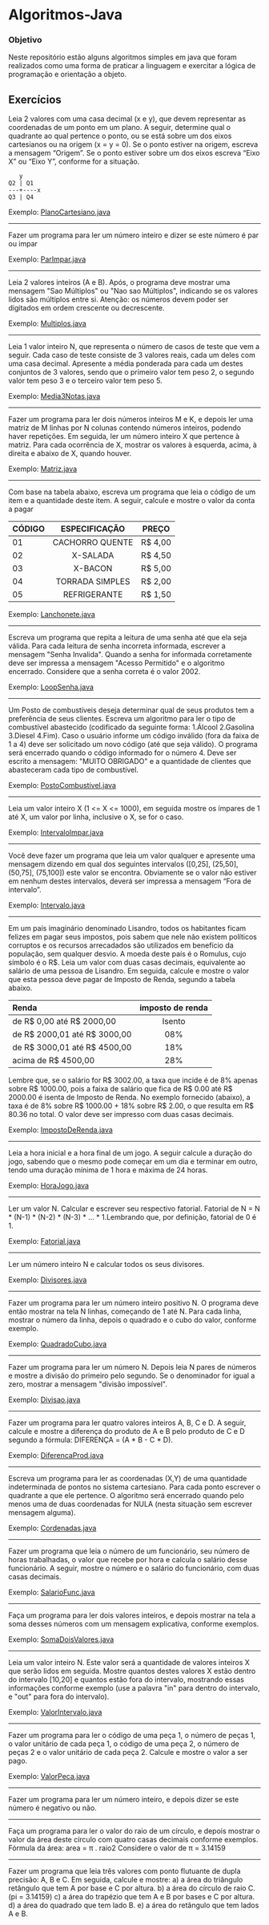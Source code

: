 # Algoritmos-Java

### Objetivo

Neste repositório estão alguns algoritmos simples em java que foram realizados como uma forma de praticar a linguagem e exercitar a lógica de programação e orientação a objeto.

## Exercícios

Leia 2 valores com uma casa decimal (x e y), que devem representar as coordenadas de um ponto em um plano. A seguir, determine qual o quadrante ao qual pertence o ponto, ou se está sobre um dos eixos cartesianos ou na origem (x = y = 0). Se o ponto estiver na origem, escreva a mensagem “Origem”. Se o ponto estiver sobre um dos eixos escreva “Eixo X” ou “Eixo Y”, conforme for a situação.

```
   y
Q2 | Q1
---+----x 
Q3 | Q4
```

Exemplo: [PlanoCartesiano.java](PlanoCartesiano.java)

---

Fazer um programa para ler um número inteiro e dizer se este número é par ou impar

Exemplo: [ParImpar.java](ParImpar.java)

---

Leia 2 valores inteiros (A e B). Após, o programa deve mostrar uma mensagem "Sao Múltiplos" ou "Nao sao Múltiplos", indicando se os valores lidos são múltiplos entre si. Atenção: os números devem poder ser digitados em ordem crescente ou decrescente.

Exemplo: [Multiplos.java](Multiplos.java)

---

Leia 1 valor inteiro N, que representa o número de casos de teste que vem a seguir. Cada caso de teste consiste de 3 valores reais, cada um deles com uma casa decimal. Apresente a média ponderada para cada um destes conjuntos de 3 valores, sendo que o primeiro valor tem peso 2, o segundo valor tem peso 3 e o terceiro valor tem peso 5.

Exemplo: [Media3Notas.java](Media3Notas.java)

---
Fazer um programa para ler dois números inteiros M e K, e depois ler uma matriz de M linhas por N colunas contendo números inteiros, podendo haver repetições. Em seguida, ler um número inteiro X que pertence à matriz. Para cada ocorrência de X, mostrar os valores à esquerda, acima, à direita e abaixo de X, quando houver.


Exemplo: [Matriz.java](Matriz.java)

---

Com base na tabela abaixo, escreva um programa que leia o código de um item e a quantidade deste item. A seguir, calcule e mostre o valor da conta a pagar

|CÓDIGO|ESPECIFICAÇÃO|PREÇO|
|:---|:---:|:---:|
|01|CACHORRO QUENTE|R$ 4,00|
|02|X-SALADA       |R$ 4,50|
|03|X-BACON        |R$ 5,00|
|04|TORRADA SIMPLES|R$ 2,00|
|05|REFRIGERANTE   |R$ 1,50|

Exemplo: [Lanchonete.java](Lanchonete.java)

---

Escreva um programa que repita a leitura de uma senha até que ela seja válida. Para cada leitura de senha incorreta informada, escrever a mensagem "Senha Invalida". Quando a senha for informada corretamente deve ser impressa a mensagem "Acesso Permitido" e o algoritmo encerrado. Considere que a senha correta é o valor 2002.

Exemplo: [LoopSenha.java](LoopSenha.java)

---

Um Posto de combustíveis deseja determinar qual de seus  produtos tem a preferência de seus clientes. Escreva um  algoritmo para ler o tipo de combustível abastecido (codificado  da seguinte forma: 1.Álcool 2.Gasolina 3.Diesel 4.Fim). Caso o  usuário informe um código inválido (fora da faixa de 1 a 4)  deve ser solicitado um novo código (até que seja válido).  O programa será encerrado quando o código informado for o  número 4. Deve ser escrito a mensagem: "MUITO OBRIGADO" e  a quantidade de clientes que abasteceram cada tipo de combustível.

Exemplo: [PostoCombustivel.java](PostoCombustivel.java)

---

Leia um valor inteiro X (1 <= X <= 1000), em seguida mostre os ímpares de 1 até X, um valor por linha, inclusive o X, se for o caso.

Exemplo: [IntervaloImpar.java](IntervaloImpar.java)

---

Você deve fazer um programa que leia um valor qualquer e apresente uma mensagem dizendo em qual dos seguintes intervalos ([0,25], (25,50], (50,75], (75,100]) este valor se encontra. Obviamente se o valor não estiver em nenhum destes intervalos, deverá ser impressa a mensagem “Fora de intervalo”.

Exemplo: [Intervalo.java](Intervalo.java)

---
 Em um país imaginário denominado Lisandro, todos os habitantes ficam felizes em pagar seus 
 impostos, pois sabem que nele não existem políticos corruptos e os recursos arrecadados 
 são utilizados em benefício da população, sem qualquer desvio. A moeda deste país é o Romulus, cujo símbolo é o R$. Leia um valor com duas casas decimais, equivalente ao salário de uma pessoa de Lisandro. Em seguida, calcule e mostre o valor que esta pessoa deve pagar de Imposto de Renda, segundo a tabela abaixo.  
 
 |Renda | imposto de renda |
 |:--- | :---: | 
 |de R$ 0,00 até R$ 2000,00   |Isento|
 |de R$ 2000,01 até R$ 3000,00|08%   |
 |de R$ 3000,01 até R$ 4500,00|18%   |
 |acima de R$ 4500,00         |28%   |
         
 
 Lembre que, se o salário for R$ 3002.00, a taxa que incide é de 8% apenas sobre R$ 1000.00,  pois a faixa de salário que fica de R$ 0.00 até R$ 2000.00 é isenta de Imposto de Renda.  No exemplo fornecido (abaixo), a taxa é de 8% sobre R$ 1000.00 + 18% sobre R$ 2.00, o que  resulta em R$ 80.36 no total. O valor deve ser impresso com duas casas decimais.  

Exemplo: [ImpostoDeRenda.java](ImpostoDeRenda.java)

---

Leia a hora inicial e a hora final de um jogo. A seguir calcule a duração do jogo, sabendo que o mesmo pode  começar em um dia e terminar em outro, tendo uma duração mínima de 1 hora e máxima de 24 horas.

Exemplo: [HoraJogo.java](HoraJogo.java)

---

Ler um valor N. Calcular e escrever seu respectivo fatorial. Fatorial de N = N * (N-1) * (N-2) * (N-3) * ... * 1.Lembrando que, por definição, fatorial de 0 é 1. 

Exemplo: [Fatorial.java](Fatorial.java)

---

Ler um número inteiro N e calcular todos os seus divisores. 

Exemplo: [Divisores.java](Divisores.java)

---

Fazer um programa para ler um número inteiro positivo N. O programa deve então mostrar na tela N linhas, começando de 1 até N. Para cada linha, mostrar o número da linha, depois o quadrado e o cubo do valor, conforme exemplo.

Exemplo: [QuadradoCubo.java](QuadradoCubo.java)

---
Fazer um programa para ler um número N. Depois leia N pares de números e mostre a divisão do primeiro pelo segundo. Se o denominador for igual a zero, mostrar a mensagem "divisão impossível".

Exemplo: [Divisao.java](Divisao.java)

---

Fazer um programa para ler quatro valores inteiros A, B, C e D. A seguir, calcule e mostre a diferença do produto de A e B pelo produto de C e D segundo a fórmula: DIFERENÇA = (A * B - C * D).

Exemplo: [DiferencaProd.java](DiferencaProd.java)

---

Escreva um programa para ler as coordenadas (X,Y) de uma quantidade indeterminada de pontos no sistema cartesiano. Para cada ponto escrever o quadrante a que ele pertence. O algoritmo será encerrado quando pelo menos uma de duas coordenadas for NULA (nesta situação sem escrever mensagem alguma). 

Exemplo: [Cordenadas.java](Cordenadas.java)

---

Fazer um programa que leia o número de um funcionário, seu número de horas trabalhadas, o valor que recebe por hora e calcula o salário desse funcionário. A seguir, mostre o número e o salário do funcionário, com duas casas decimais. 

Exemplo: [SalarioFunc.java](SalarioFunc.java)

---

Faça um programa para ler dois valores inteiros, e depois mostrar na tela a soma desses números com um mensagem explicativa, conforme exemplos.

Exemplo: [SomaDoisValores.java](SomaDoisValores.java)

---

Leia um valor inteiro N. Este valor será a 
quantidade de valores inteiros X que serão 
lidos em seguida. Mostre quantos destes valores X estão dentro do intervalo [10,20] e quantos estão fora do intervalo, mostrando essas informações conforme exemplo (use a palavra "in" para dentro do intervalo, e "out" para fora do intervalo).

Exemplo: [ValorIntervalo.java](ValoresIntervalo.java)

---

Fazer um programa para ler o código de uma peça 1, o número de peças 1, o valor unitário de cada peça 1, o código de uma peça 2, o número de peças 2 e o valor unitário de cada peça 2. Calcule e mostre o valor a ser pago.

Exemplo: [ValorPeca.java](ValorPeca.java)

---
Fazer um programa para ler um número inteiro, e depois dizer se este número é negativo ou não.

---
Faça um programa para ler o valor do raio de um círculo, e depois mostrar o valor da área deste círculo com quatro casas decimais conforme exemplos. 
Fórmula da área: area = π . raio2
Considere o valor de π = 3.14159

---
Fazer um programa que leia três valores com ponto flutuante de dupla precisão: 
A, B e C. Em seguida, calcule e mostre:
a) a área do triângulo retângulo que tem A por base e C por altura.
b) a área do círculo de raio C. (pi = 3.14159)
c) a área do trapézio que tem A e B por bases e C por altura.
d) a área do quadrado que tem lado B.
e) a área do retângulo que tem lados A e B.
